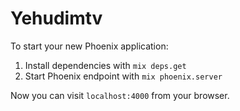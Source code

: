 # Yehudimtv

To start your new Phoenix application:

1. Install dependencies with `mix deps.get`
2. Start Phoenix endpoint with `mix phoenix.server`

Now you can visit `localhost:4000` from your browser.
